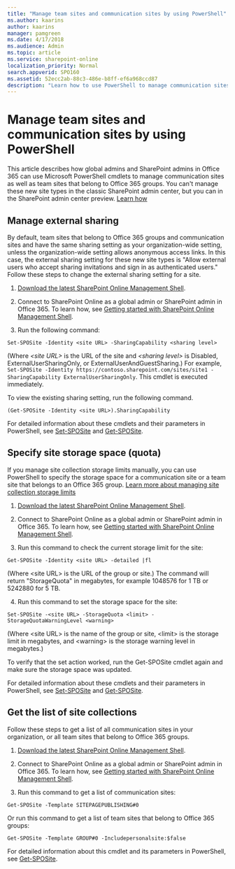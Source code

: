 ```yaml
---
title: "Manage team sites and communication sites by using PowerShell"
ms.author: kaarins
author: kaarins
manager: pamgreen
ms.date: 4/17/2018
ms.audience: Admin
ms.topic: article
ms.service: sharepoint-online
localization_priority: Normal
search.appverid: SPO160
ms.assetid: 52ecc2ab-88c3-486e-b8ff-ef6a968ccd87
description: "Learn how to use PowerShell to manage communication sites as well as team sites that are part of an Office 365 group."
---
```


# Manage team sites and communication sites by using PowerShell

This article describes how global admins and SharePoint admins in Office 365 can use Microsoft PowerShell cmdlets to manage communication sites as well as team sites that belong to Office 365 groups. You can't manage these new site types in the classic SharePoint admin center, but you can in the SharePoint admin center preview. [Learn how](manage-sites-in-new-admin-center.md)  
  
## Manage external sharing
<a name="BKMK_GroupSiteCollections"> </a>

By default, team sites that belong to Office 365 groups and communication sites and have the same sharing setting as your organization-wide setting, unless the organization-wide setting allows anonymous access links. In this case, the external sharing setting for these new site types is "Allow external users who accept sharing invitations and sign in as authenticated users." Follow these steps to change the external sharing setting for a site.
  
1. [Download the latest SharePoint Online Management Shell](https://go.microsoft.com/fwlink/p/?LinkId=255251).
    
2. Connect to SharePoint Online as a global admin or SharePoint admin in Office 365. To learn how, see [Getting started with SharePoint Online Management Shell](https://go.microsoft.com/fwlink/?linkid=869066).
    
3. Run the following command:
    
  ```
  Set-SPOSite -Identity <site URL> -SharingCapability <sharing level>
  ```

   (Where  _\<site URL\>_ is the URL of the site and  _\<sharing level\>_ is Disabled, ExternalUserSharingOnly, or ExternalUserAndGuestSharing.) For example,  `Set-SPOSite -Identity https://contoso.sharepoint.com/sites/site1 -SharingCapability ExternalUserSharingOnly`. This cmdlet is executed immediately.
    
To view the existing sharing setting, run the following command.
  
```
(Get-SPOSite -Identity <site URL>).SharingCapability
```

For detailed information about these cmdlets and their parameters in PowerShell, see [Set-SPOSite](https://go.microsoft.com/fwlink/?linkid=872325) and [Get-SPOSite](https://go.microsoft.com/fwlink/?linkid=872326).
  
## Specify site storage space (quota)
<a name="BKMK_GroupSiteCollections"> </a>

If you manage site collection storage limits manually, you can use PowerShell to specify the storage space for a communication site or a team site that belongs to an Office 365 group. [Learn more about managing site collection storage limits](manage-site-collection-storage-limits.md)
  
1. [Download the latest SharePoint Online Management Shell](https://go.microsoft.com/fwlink/p/?LinkId=255251).
    
2. Connect to SharePoint Online as a global admin or SharePoint admin in Office 365. To learn how, see [Getting started with SharePoint Online Management Shell](https://go.microsoft.com/fwlink/?linkid=869066).
    
3. Run this command to check the current storage limit for the site:
    
  ```
  Get-SPOSite -Identity <site URL> -detailed |fl
  ```

   (Where \<site URL\> is the URL of the group or site.) The command will return "StorageQuota" in megabytes, for example 1048576 for 1 TB or 5242880 for 5 TB.
    
4. Run this command to set the storage space for the site:
    
  ```
  Set-SPOSite -<site URL> -StorageQuota <limit> -StorageQuotaWarningLevel <warning>
  ```

   (Where \<site URL\> is the name of the group or site, \<limit\> is the storage limit in megabytes, and \<warning\> is the storage warning level in megabytes.)
    
To verify that the set action worked, run the Get-SPOSite cmdlet again and make sure the storage space was updated. 
  
For detailed information about these cmdlets and their parameters in PowerShell, see [Set-SPOSite](https://go.microsoft.com/fwlink/?linkid=872325) and [Get-SPOSite](https://go.microsoft.com/fwlink/?linkid=872326).
  
## Get the list of site collections
<a name="BKMK_GroupSiteCollections"> </a>

Follow these steps to get a list of all communication sites in your organization, or all team sites that belong to Office 365 groups. 
  
1. [Download the latest SharePoint Online Management Shell](https://go.microsoft.com/fwlink/p/?LinkId=255251).
    
2. Connect to SharePoint Online as a global admin or SharePoint admin in Office 365. To learn how, see [Getting started with SharePoint Online Management Shell](https://go.microsoft.com/fwlink/?linkid=869066).
    
3. Run this command to get a list of communication sites:
    
  ```
  Get-SPOSite -Template SITEPAGEPUBLISHING#0 
  ```

   Or run this command to get a list of team sites that belong to Office 365 groups:
    
  ```
  Get-SPOSite -Template GROUP#0 -Includepersonalsite:$false
  
  ```

For detailed information about this cmdlet and its parameters in PowerShell, see [Get-SPOSite](https://go.microsoft.com/fwlink/?linkid=872326).
  

